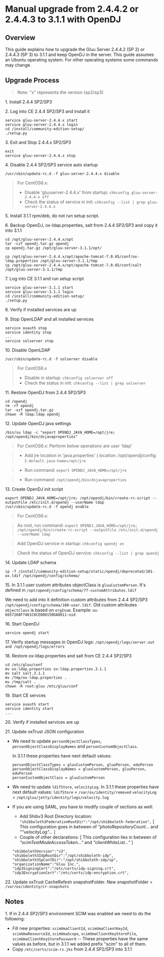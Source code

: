 # Manual upgrade from 2.4.4.2 or 2.4.4.3 to 3.1.1 with OpenDJ

## Overview
This guide explains how to upgrade the Gluu Server 2.4.4.2 (SP 2) or 2.4.4.3 (SP 3) to 3.1.1
and keep OpenDJ in the server. This guide assumes an Ubuntu operating system. 
For other operating systems some commands may change.

## Upgrade Process

> Note: "x" represents the version (sp2/sp3)

1\. Install 2.4.4 SP2/SP3

2\. Log into CE 2.4.4 SP2/SP3 and install it
```
service gluu-server-2.4.4.x start
service gluu-server-2.4.4.x login
cd /install/community-edition-setup/
./setup.py
```
3\. Exit and Stop 2.4.4.x SP2/SP3
```
exit
service gluu-server-2.4.4.x stop
```
4\. Disable 2.4.4 SP2/SP3 service auto startup
```
/usr/sbin/update-rc.d -f gluu-server-2.4.4.x disable
```
> For CentOS6.x: 
> - Disable 'gluuserver-2.4.4.x' from startup: `chkconfig gluu-server-2.4.4.x off`
> - Check the status of service in init: `chkconfig --list | grep gluu-server-2.4.4.x`

5\. Install 3.1.1 rpm/deb, do not run setup script. 

6\. Backup OpenDJ, ox-ldap.properties, salt from 2.4.4 SP2/SP3 and copy it into 3.1.1
```
cd /opt/gluu-server-2.4.4.x/opt
tar -czf opendj.tar.gz opendj
cp opendj.tar.gz /opt/gluu-server-3.1.1/opt/

cp /opt/gluu-server-2.4.4.x/opt/apache-tomcat-7.0.65/conf/ox-ldap.properties /opt/gluu-server-3.1.1/tmp
cp /opt/gluu-server-2.4.4.x/opt/apache-tomcat-7.0.65/conf/salt /opt/gluu-server-3.1.1/tmp
```
7\. Log into CE 3.1.1 and run setup script
```
service gluu-server-3.1.1 start
service gluu-server-3.1.1 login
cd /install/community-edition-setup/
./setup.py
```
8\. Verify if installed services are up

9\. Stop OpenLDAP and all installed services
```
service oxauth stop
service identity stop
...
service solserver stop
```
10\. Disable OpenLDAP
```
/usr/sbin/update-rc.d -f solserver disable
```

> For CentOS6.x
> - Disable in startup: `chkconfig solserver off`
> - Check the status in init: `chkconfig --list | grep solserver`

11\. Restore OpenDJ from 2.4.4 SP2/SP3
```
cd /opendj
rm -rf opendj
tar -xzf opendj.tar.gz
chown -R ldap:ldap opendj
```
12\. Update OpenDJ java settings
```
/bin/su ldap -c "export OPENDJ_JAVA_HOME=/opt/jre; /opt/opendj/bin/dsjavaproperties"
```

> For CentOS6.x: 
> Perform below operations are user 'ldap'

> - Add jre location in 'java.properties' ( location: /opt/opendj/config ): `default.java-home=/opt/jre`

> - Run command: `export OPENDJ_JAVA_HOME=/opt/jre`

> - Run command: `/opt/opendj/bin/dsjavaproperties`

13\. Create OpenDJ init script
```
export OPENDJ_JAVA_HOME=/opt/jre; /opt/opendj/bin/create-rc-script --outputFile /etc/init.d/opendj --userName ldap
/usr/sbin/update-rc.d -f opendj enable
```

> For CentOS6.x: 

> As root, run command: `export OPENDJ_JAVA_HOME=/opt/jre; /opt/opendj/bin/create-rc-script --outputFile /etc/init.d/opendj --userName ldap` 

> Add OpenDJ service in startup: `chkconfig opendj on`

> Check the status of OpenDJ service: `chkconfig --list | grep opendj`

14\. Update LDAP schema
```
cp -f /install/community-edition-setup/static/opendj/deprecated/101-ox.ldif /opt/opendj/config/schema/
```
15\. In 3.1.1 user custom attributes objectClass is `gluuCustomPerson`. It's defined in `/opt/opendj/config/schema/77-customAttributes.ldif` 

We need to add into it definition custom attributes from 2.4.4 SP2/SP3 `/opt/opendj/config/schema/100-user.ldif`. Old custom attributes `objectClass` is based on `orgInum`. Example: `ox-6657268F7461C8CE000150DA8011-oid`

16\. Start OpenDJ
```
service opendj start
```

17\. Verify startup messages in OpenDJ logs: `/opt/opendj/logs/server.out and /opt/opendj/logs/errors`

18\. Restore ox-ldap.properties and salt from CE 2.4.4 SP2/SP3
```
cd /etc/gluu/conf
mv ox-ldap.properties ox-ldap.properties.3.1.1
mv salt salt.3.1.1
mv /tmp/ox-ldap.properties .
mv /tmp/salt .
chown -R root:gluu /etc/gluu/conf
```
19\. Start CE servces
```
service oxauth start
service identity start
...
```

20\. Verify if installed services are up

21\. Update oxTrust JSON configuration
 - We need to update `personObjectClassTypes`, `personObjectClassDisplayNames` and  `personCustomObjectClass`.
 
   In  3.1.1 these properties have next default values:
   ```
   personObjectClassTypes = gluuCustomPerson, gluuPerson, eduPerson
   personObjectClassDisplayNames = gluuCustomPerson, gluuPerson, eduPerson
   personCustomObjectClass = gluuCustomPerson
   ```
 - We need to update `ldifStore`, `velocityLog`.
   In  3.1.1 these properties have next default values:
   `ldifStore` = `/var/ox/identity/removed`
   `velocityLog` = `/opt/gluu/jetty/identity/logs/velocity.log`
   
  - If you are using SAML, you have to modify couple of sections as well: 
    - Add Shibv3 Root Directory location: `"shibboleth3FederationRootDir":"/opt/shibboleth-federation",` [ This configuration goes in between of _"photoRepositoryCount..._ and _""velocityLog"..._ ]
    - Couple of other declarations: [ This configuration lies in between of _"scimTestModeAccessToken..."_ and _"clientWhiteList..."_ ] 
     ```
    "shibbolethVersion":"v3",
    "shibboleth3IdpRootDir":"/opt/shibboleth-idp",
    "shibboleth3SpConfDir":"/opt/shibboleth-idp/sp",
    "organizationName":"Gluu Inc.",
    "idp3SigningCert":"/etc/certs/idp-signing.crt",
    "idp3EncryptionCert":"/etc/certs/idp-encryption.crt",
      ```

22\. Update oxTrust CacheRefesh snapshotFolder.
   New snapshotFolder = `/var/ox/identity/cr-snapshots`

## Notes

1\. If in 2.4.4 SP2/SP3 environment SCIM was enabled we need to do the following:
 - Fill new properties: `scimUmaClientId`, `scimUmaClientKeyId`, `scimUmaResourceId`, `scimUmaScope`, `scimUmaClientKeyStoreFile`, `scimUmaClientKeyStorePassword` -- These properties have the same values as before, but in 3.1.1 we added prefix "scim" to all of them.
 - Copy `/etc/certs/scim-rs.jks` from 2.4.4 SP2/SP3 into 3.1.1
